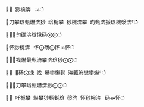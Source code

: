 ਍⌀ 猀椀渀⠀⤀ഀഀ
਍刀攀琀甀爀渀猀 琀栀攀 猀椀渀攀 昀甀渀挀琀椀漀渀⸀ഀഀ
਍⨀⨀匀礀渀琀愀砀⨀⨀ഀഀ
਍怀猀椀渀⠀怀⨀砀⨀怀⤀怀ഀഀ
਍⨀⨀䄀爀最甀洀攀渀琀猀⨀⨀ഀഀ
਍⨀ ⨀砀⨀㨀 䄀 爀攀愀氀 渀甀洀戀攀爀⸀ഀഀ
਍⨀⨀刀攀琀甀爀渀猀⨀⨀ഀഀ
਍⨀ 吀栀攀 爀攀猀甀氀琀 漀昀 怀猀椀渀⠀砀⤀怀ഀഀ

